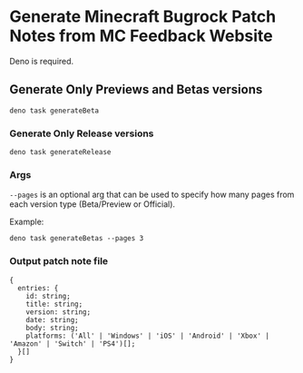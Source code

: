 # Generate Minecraft Bugrock Patch Notes from MC Feedback Website
Deno is required.

## Generate Only Previews and Betas versions
```
deno task generateBeta
```

### Generate Only Release versions
```
deno task generateRelease
```

### Args
```--pages``` is an optional arg that can be used to specify how many pages from each version type (Beta/Preview or Official).

Example:
```
deno task generateBetas --pages 3
```

### Output patch note file

```
{
  entries: {
    id: string;
    title: string;
    version: string;
    date: string;
    body: string;
    platforms: ('All' | 'Windows' | 'iOS' | 'Android' | 'Xbox' | 'Amazon' | 'Switch' | 'PS4')[];
  }[]
}
```